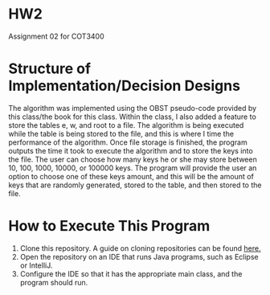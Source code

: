 # HW2
Assignment 02 for COT3400

# Structure of Implementation/Decision Designs

The algorithm was implemented using the OBST pseudo-code provided by this class/the book for this class. Within the class, I also added a feature to store the tables e, w, and root to a file. The algorithm is being executed while the table is being stored to the file, and this is where I time the performance of the algorithm. Once file storage is finished, the program outputs the time it took to execute the algorithm and to store the keys into the file. The user can choose how many keys he or she may store between 10, 100, 1000, 10000, or 100000 keys. The program will provide the user an option to choose one of these keys amount, and this will be the amount of keys that are randomly generated, stored to the table, and then stored to the file.

# How to Execute This Program

1) Clone this repository. A guide on cloning repositories can be found [here.](https://docs.github.com/en/github/creating-cloning-and-archiving-repositories/cloning-a-repository)
2) Open the repository on an IDE that runs Java programs, such as Eclipse or IntelliJ.
3) Configure the IDE so that it has the appropriate main class, and the program should run.
